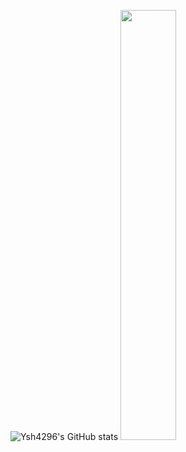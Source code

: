 ![Ysh4296's GitHub stats](https://github-readme-stats.vercel.app/api?username=ysh4296&show_icons=true&theme=tokyonight)
<a href="s">
  <img src="https://github-readme-stats.vercel.app/api?username=dkssud8150&theme=tokyonight&show_icons=true" width="42%" />
</a>
